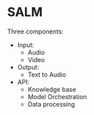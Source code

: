 # SALM

Three components:

- Input:
    - Audio
    - Video
- Output:
    - Text to Audio
- API:
    - Knowledge base
    - Model Orchestration
    - Data processing